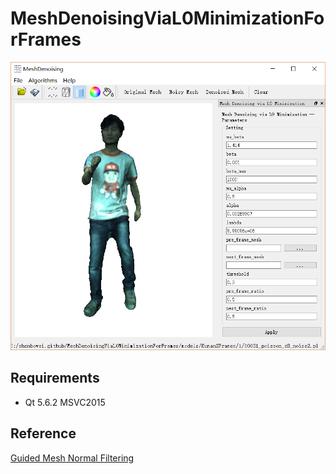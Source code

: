 # MeshDenoisingViaL0MinimizationForFrames

![MeshDenoisingViaL0MinimizationForFrames UI](image/denoising_parameter_ui.png "MeshDenoisingViaL0MinimizationForFrames UI")

## Requirements

- Qt 5.6.2 MSVC2015

## Reference

[Guided Mesh Normal Filtering](https://github.com/bldeng/GuidedDenoising "GuidedDenoising")